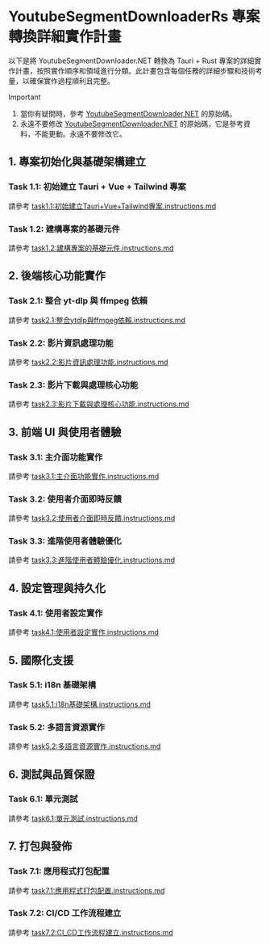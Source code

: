 # YoutubeSegmentDownloaderRs 專案轉換詳細實作計畫

以下是將 YoutubeSegmentDownloader.NET 轉換為 Tauri + Rust 專案的詳細實作計畫，按照實作順序和領域進行分類。此計畫包含每個任務的詳細步驟和技術考量，以確保實作過程順利且完整。

> [!IMPORTANT]  
> 1. 當你有疑問時，參考 [YoutubeSegmentDownloader.NET](/YoutubeSegmentDownloader.NET) 的原始碼。
> 2. 永遠不要修改 [YoutubeSegmentDownloader.NET](/YoutubeSegmentDownloader.NET) 的原始碼，它是參考資料，不能更動。永遠不要修改它。

## 1. 專案初始化與基礎架構建立

### Task 1.1: 初始建立 Tauri + Vue + Tailwind 專案
請參考 [task1.1:初始建立Tauri+Vue+Tailwind專案.instructions.md](task1.1:初始建立Tauri+Vue+Tailwind專案.instructions.md)

### Task 1.2: 建構專案的基礎元件
請參考 [task1.2:建構專案的基礎元件.instructions.md](task1.2:建構專案的基礎元件.instructions.md)

## 2. 後端核心功能實作

### Task 2.1: 整合 yt-dlp 與 ffmpeg 依賴
請參考 [task2.1:整合ytdlp與ffmpeg依賴.instructions.md](task2.1:整合ytdlp與ffmpeg依賴.instructions.md)

### Task 2.2: 影片資訊處理功能
請參考 [task2.2:影片資訊處理功能.instructions.md](task2.2:影片資訊處理功能.instructions.md)

### Task 2.3: 影片下載與處理核心功能
請參考 [task2.3:影片下載與處理核心功能.instructions.md](task2.3:影片下載與處理核心功能.instructions.md)

## 3. 前端 UI 與使用者體驗

### Task 3.1: 主介面功能實作
請參考 [task3.1:主介面功能實作.instructions.md](task3.1:主介面功能實作.instructions.md)

### Task 3.2: 使用者介面即時反饋
請參考 [task3.2:使用者介面即時反饋.instructions.md](task3.2:使用者介面即時反饋.instructions.md)

### Task 3.3: 進階使用者體驗優化
請參考 [task3.3:進階使用者體驗優化.instructions.md](task3.3:進階使用者體驗優化.instructions.md)

## 4. 設定管理與持久化

### Task 4.1: 使用者設定實作
請參考 [task4.1:使用者設定實作.instructions.md](task4.1:使用者設定實作.instructions.md)

## 5. 國際化支援

### Task 5.1: i18n 基礎架構
請參考 [task5.1:i18n基礎架構.instructions.md](task5.1:i18n基礎架構.instructions.md)

### Task 5.2: 多語言資源實作
請參考 [task5.2:多語言資源實作.instructions.md](task5.2:多語言資源實作.instructions.md)

## 6. 測試與品質保證

### Task 6.1: 單元測試
請參考 [task6.1:單元測試.instructions.md](task6.1:單元測試.instructions.md)

## 7. 打包與發佈

### Task 7.1: 應用程式打包配置
請參考 [task7.1:應用程式打包配置.instructions.md](task7.1:應用程式打包配置.instructions.md)

### Task 7.2: CI/CD 工作流程建立
請參考 [task7.2:CI_CD工作流程建立.instructions.md](task7.2:CI_CD工作流程建立.instructions.md)

